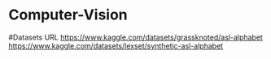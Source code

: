 # Computer-Vision

#Datasets URL
https://www.kaggle.com/datasets/grassknoted/asl-alphabet
https://www.kaggle.com/datasets/lexset/synthetic-asl-alphabet
